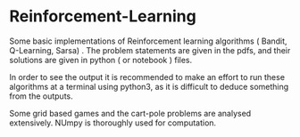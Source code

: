 # Reinforcement-Learning

Some basic implementations of Reinforcement learning algorithms ( Bandit, Q-Learning, Sarsa) .
The problem statements are given in the pdfs, and their solutions are given in python ( or notebook ) files. 

In order to see the output it is recommended to make an effort to run these algorithms at a terminal using python3, as it is 
difficult to deduce something from the outputs.

Some grid based games and the cart-pole problems are analysed extensively. NUmpy is thoroughly used for computation.

